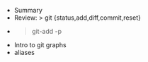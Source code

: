 - Summary
- Review: > git {status,add,diff,commit,reset}
- > git-add -p
- Intro to git graphs
- aliases